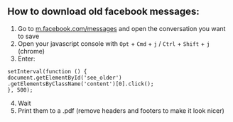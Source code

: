 ## How to download old facebook messages:

1. Go to [m.facebook.com/messages](m.facebook.com/messages) and open the conversation you want to save
2. Open your javascript console with `Opt` + `Cmd` + `j` / `Ctrl` + `Shift` + `j` (chrome)
3. Enter:
```
setInterval(function () {
document.getElementById('see_older')
.getElementsByClassName('content')[0].click();
}, 500);
```
4. Wait
5. Print them to a .pdf (remove headers and footers to make it look nicer)
